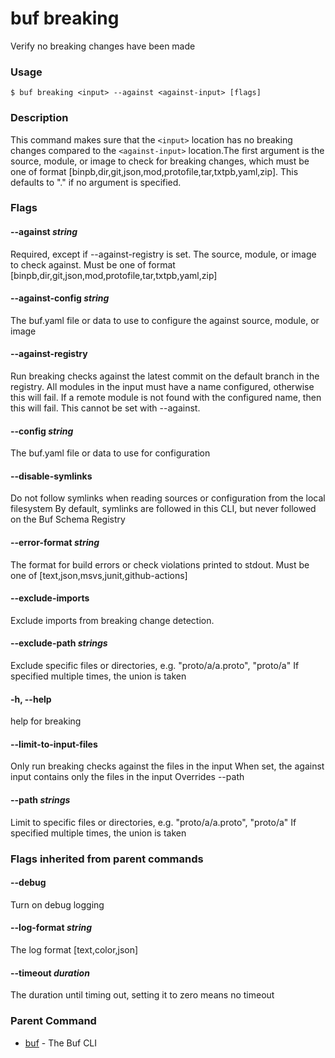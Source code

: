 # buf breaking

Verify no breaking changes have been made

### Usage

```console
$ buf breaking <input> --against <against-input> [flags]
```

### Description

This command makes sure that the `<input>` location has no breaking changes compared to the `<against-input>` location.The first argument is the source, module, or image to check for breaking changes, which must be one of format \[binpb,dir,git,json,mod,protofile,tar,txtpb,yaml,zip\]. This defaults to "." if no argument is specified.

### Flags

#### \--against _string_

Required, except if --against-registry is set. The source, module, or image to check against. Must be one of format \[binpb,dir,git,json,mod,protofile,tar,txtpb,yaml,zip\]

#### \--against-config _string_

The buf.yaml file or data to use to configure the against source, module, or image

#### \--against-registry

Run breaking checks against the latest commit on the default branch in the registry. All modules in the input must have a name configured, otherwise this will fail. If a remote module is not found with the configured name, then this will fail. This cannot be set with --against.

#### \--config _string_

The buf.yaml file or data to use for configuration

#### \--disable-symlinks

Do not follow symlinks when reading sources or configuration from the local filesystem By default, symlinks are followed in this CLI, but never followed on the Buf Schema Registry

#### \--error-format _string_

The format for build errors or check violations printed to stdout. Must be one of \[text,json,msvs,junit,github-actions\]

#### \--exclude-imports

Exclude imports from breaking change detection.

#### \--exclude-path _strings_

Exclude specific files or directories, e.g. "proto/a/a.proto", "proto/a" If specified multiple times, the union is taken

#### \-h, --help

help for breaking

#### \--limit-to-input-files

Only run breaking checks against the files in the input When set, the against input contains only the files in the input Overrides --path

#### \--path _strings_

Limit to specific files or directories, e.g. "proto/a/a.proto", "proto/a" If specified multiple times, the union is taken

### Flags inherited from parent commands

#### \--debug

Turn on debug logging

#### \--log-format _string_

The log format \[text,color,json\]

#### \--timeout _duration_

The duration until timing out, setting it to zero means no timeout

### Parent Command

- [buf](../) - The Buf CLI
